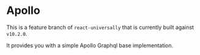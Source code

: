 # Apollo

This is a feature branch of `react-universally` that is currently built against `v10.2.0`.

It provides you with a simple Apollo Graphql base implementation.
